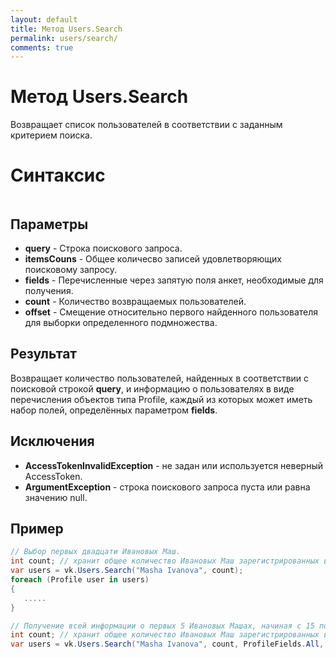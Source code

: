 ```yaml
---
layout: default
title: Метод Users.Search
permalink: users/search/
comments: true
---
```

# Метод Users.Search
Возвращает список пользователей в соответствии с заданным критерием поиска.

# Синтаксис
```csharp

```

## Параметры
+ **query** - Строка поискового запроса.
+ **itemsCouns** - Общее количесво записей удовлетворяющих поисковому запросу.
+ **fields** - Перечисленные через запятую поля анкет, необходимые для получения.
+ **count** - Количество возвращаемых пользователей.
+ **offset** - Смещение относительно первого найденного пользователя для выборки определенного подмножества.

## Результат
Возвращает количество пользователей, найденных в соответствии с поисковой строкой **query**, и информацию о пользователях в виде перечисления объектов типа Profile, каждый из которых может иметь набор полей, определённых параметром **fields**.

## Исключения
+ **AccessTokenInvalidException** - не задан или используется неверный AccessToken.
+ **ArgumentException** - строка поискового запроса пуста или равна значению null.

## Пример
```csharp
// Выбор первых двадцати Ивановых Маш.
int count; // хранит общее количество Ивановых Маш зарегистрированных во ВКонтаке
var users = vk.Users.Search("Masha Ivanova", count);
foreach (Profile user in users)
{
   .....
}

// Получение всей информации о первых 5 Ивановых Машах, начиная с 15 позиции.
int count; // хранит общее количество Ивановых Маш зарегистрированных во ВКонтаке
var users = vk.Users.Search("Masha Ivanova", count, ProfileFields.All, 5, 15);
```

